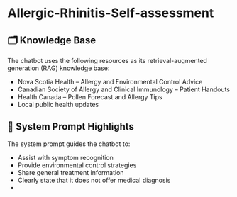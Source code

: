 # Allergic-Rhinitis-Self-assessment
## 🗂 Knowledge Base
The chatbot uses the following resources as its retrieval-augmented generation (RAG) knowledge base:
- Nova Scotia Health – Allergy and Environmental Control Advice
- Canadian Society of Allergy and Clinical Immunology – Patient Handouts
- Health Canada – Pollen Forecast and Allergy Tips
- Local public health updates
## 💬 System Prompt Highlights
The system prompt guides the chatbot to:
- Assist with symptom recognition
- Provide environmental control strategies
- Share general treatment information
- Clearly state that it does not offer medical diagnosis
- 
